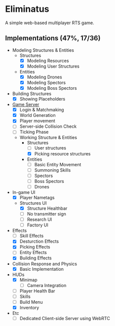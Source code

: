 # Eliminatus

A simple web-based multiplayer RTS game.

## Implementations (47%, 17/36)
 - Modeling Structures & Entities
 	- Structures
 		- [x] Modeling Resources
 		- [x] Modeling User Structures

 	- Entities
 		- [x] Modeling Drones
 		- [x] Modeling Spectors
 		- [x] Modeling Boss Spectors

 - Building Structures
 	- [x] Showing Placeholders

 - [Game Server](https://github.com/HelloWorld017/EliminatusServer)
 	- [x] Login & Matchmaking
 	- [x] World Generation
 	- [x] Player movement
 	- [ ] Server-side Collision Check
 	- [ ] Ticking Phase
 	- Working Structure & Entities
 		- Structures
 			- [ ] User structures
 			- [x] Picking resource structures
 		- Entities
 			- [ ] Basic Entity Movement
 			- [ ] Summoning Skills
 			- [ ] Spectors
 			- [ ] Boss Spectors
 			- [ ] Drones

 - In-game UI
 	- [x] Player Nametags
 	- Structures UI
    	- [x] Structure Healthbar
    	- [ ] No transmitter sign
    	- [ ] Research UI
    	- [ ] Factory UI

 - Effects
 	- [ ] Skill Effects
 	- [x] Desturction Effects
 	- [x] Picking Effects
 	- [ ] Entity Effects
 	- [x] Building Effects

 - Collision Response and Physics
 	- [x] Basic Implementation

 - HUDs
    - [x] Minimap
 		- [ ] Camera Integration
    - [ ] Player Health Bar
    - [ ] Skills
    - [ ] Build Menu
    - [x] Inventory

- Etc
 	- [ ] Dedicated Client-side Server using WebRTC
